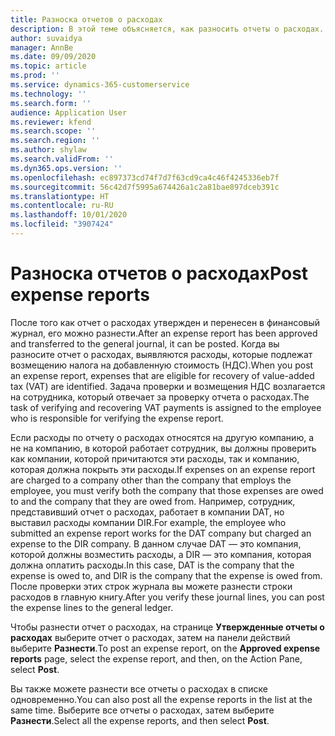 ```yaml
---
title: Разноска отчетов о расходах
description: В этой теме объясняется, как разносить отчеты о расходах.
author: suvaidya
manager: AnnBe
ms.date: 09/09/2020
ms.topic: article
ms.prod: ''
ms.service: dynamics-365-customerservice
ms.technology: ''
ms.search.form: ''
audience: Application User
ms.reviewer: kfend
ms.search.scope: ''
ms.search.region: ''
ms.author: shylaw
ms.search.validFrom: ''
ms.dyn365.ops.version: ''
ms.openlocfilehash: ec897373cd74f7d7f63cd9ca4c46f4245336eb7f
ms.sourcegitcommit: 56c42d7f5995a674426a1c2a81bae897dceb391c
ms.translationtype: HT
ms.contentlocale: ru-RU
ms.lasthandoff: 10/01/2020
ms.locfileid: "3907424"
---
```

# <a name="post-expense-reports"></a><span data-ttu-id="6a869-103">Разноска отчетов о расходах</span><span class="sxs-lookup"><span data-stu-id="6a869-103">Post expense reports</span></span>

<span data-ttu-id="6a869-104">После того как отчет о расходах утвержден и перенесен в финансовый журнал, его можно разнести.</span><span class="sxs-lookup"><span data-stu-id="6a869-104">After an expense report has been approved and transferred to the general journal, it can be posted.</span></span> <span data-ttu-id="6a869-105">Когда вы разносите отчет о расходах, выявляются расходы, которые подлежат возмещению налога на добавленную стоимость (НДС).</span><span class="sxs-lookup"><span data-stu-id="6a869-105">When you post an expense report, expenses that are eligible for recovery of value-added tax (VAT) are identified.</span></span> <span data-ttu-id="6a869-106">Задача проверки и возмещения НДС возлагается на сотрудника, который отвечает за проверку отчета о расходах.</span><span class="sxs-lookup"><span data-stu-id="6a869-106">The task of verifying and recovering VAT payments is assigned to the employee who is responsible for verifying the expense report.</span></span>

<span data-ttu-id="6a869-107">Если расходы по отчету о расходах относятся на другую компанию, а не на компанию, в которой работает сотрудник, вы должны проверить как компании, которой причитаются эти расходы, так и компанию, которая должна покрыть эти расходы.</span><span class="sxs-lookup"><span data-stu-id="6a869-107">If expenses on an expense report are charged to a company other than the company that employs the employee, you must verify both the company that those expenses are owed to and the company that they are owed from.</span></span> <span data-ttu-id="6a869-108">Например, сотрудник, представивший отчет о расходах, работает в компании DAT, но выставил расходы компании DIR.</span><span class="sxs-lookup"><span data-stu-id="6a869-108">For example, the employee who submitted an expense report works for the DAT company but charged an expense to the DIR company.</span></span> <span data-ttu-id="6a869-109">В данном случае DAT — это компания, которой должны возместить расходы, а DIR — это компания, которая должна оплатить расходы.</span><span class="sxs-lookup"><span data-stu-id="6a869-109">In this case, DAT is the company that the expense is owed to, and DIR is the company that the expense is owed from.</span></span> <span data-ttu-id="6a869-110">После проверки этих строк журнала вы можете разнести строки расходов в главную книгу.</span><span class="sxs-lookup"><span data-stu-id="6a869-110">After you verify these journal lines, you can post the expense lines to the general ledger.</span></span>

<span data-ttu-id="6a869-111">Чтобы разнести отчет о расходах, на странице **Утвержденные отчеты о расходах** выберите отчет о расходах, затем на панели действий выберите **Разнести**.</span><span class="sxs-lookup"><span data-stu-id="6a869-111">To post an expense report, on the **Approved expense reports** page, select the expense report, and then, on the Action Pane, select **Post**.</span></span>

<span data-ttu-id="6a869-112">Вы также можете разнести все отчеты о расходах в списке одновременно.</span><span class="sxs-lookup"><span data-stu-id="6a869-112">You can also post all the expense reports in the list at the same time.</span></span> <span data-ttu-id="6a869-113">Выберите все отчеты о расходах, затем выберите **Разнести**.</span><span class="sxs-lookup"><span data-stu-id="6a869-113">Select all the expense reports, and then select **Post**.</span></span>
